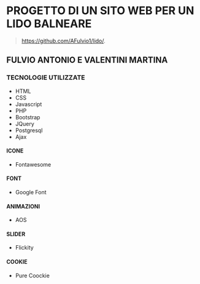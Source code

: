 # PROGETTO DI UN SITO WEB PER UN LIDO BALNEARE

> <https://github.com/AFulvio1/lido/>.

## FULVIO ANTONIO E VALENTINI MARTINA

### TECNOLOGIE UTILIZZATE

- HTML
- CSS
- Javascript
- PHP
- Bootstrap
- JQuery
- Postgresql
- Ajax

#### ICONE

- Fontawesome

#### FONT

- Google Font

#### ANIMAZIONI

- AOS

#### SLIDER

- Flickity

#### COOKIE

- Pure Coockie
